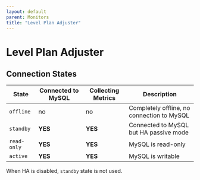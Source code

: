 ```yaml
---
layout: default
parent: Monitors
title: "Level Plan Adjuster"
---
```


# Level Plan Adjuster


## Connection States


|State|Connected to MySQL|Collecting Metrics|Description|
|-----|------------------|------------------|-----------|
|`offline`|no|no|Completely offline, no connection to MySQL|
|`standby`|**YES**|**YES**|Connected to MySQL but HA passive mode|
|`read-only`|**YES**|**YES**|MySQL is read-only|
|`active`|**YES**|**YES**|MySQL is writable|

When HA is disabled, `standby` state is not used.
